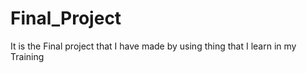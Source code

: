 # Final_Project
It is the Final project that I have made by using thing that I learn in my Training
